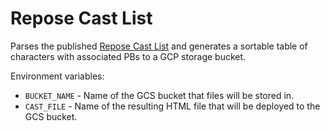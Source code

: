 # Repose Cast List

Parses the published [Repose Cast List](https://www.welcometorepose.com/cast-list.html) and generates a sortable table of characters with associated PBs to a GCP storage bucket.

Environment variables:
* `BUCKET_NAME` - Name of the GCS bucket that files will be stored in.
* `CAST_FILE` - Name of the resulting HTML file that will be deployed to the GCS bucket.
